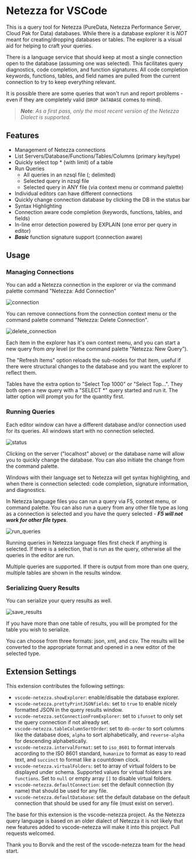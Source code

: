 # Netezza for VSCode

This is a query tool for Netezza (PureData, Netezza Performance Server, Cloud Pak for Data) databases.  While there is a database explorer it is _NOT_ meant for creating/dropping databases or tables.  The explorer is a visual aid for helping to craft your queries.

There is a language service that should keep at most a single connection open to the database (assuming one was selected).  This facilitates query diagnostics, code completion, and function signatures.  All code completion keywords, functions, tables, and field names are pulled from the current connection to try to keep everything relevant.

It is possible there are some queries that won't run and report problems - even if they are completely valid (`DROP DATABASE` comes to mind).

> *__Note__: As a first pass, only the most recent version of the Netezza Dialect is supported.*

## Features

* Management of Netezza connections
* List Servers/Database/Functions/Tables/Columns (primary key/type)
* Quickly select top * (with limit) of a table
* Run Queries
  * All queries in an nzsql file (; delimited)
  * Selected query in nzsql file
  * Selected query in ANY file (via context menu or command palette)
* Individual editors can have different connections
* Quickly change connection database by clicking the DB in the status bar
* Syntax Highlighting
* Connection aware code completion (keywords, functions, tables, and fields)
* In-line error detection powered by EXPLAIN (one error per query in editor)
* *__Basic__* function signature support (connection aware)

## Usage

### Managing Connections

You can add a Netezza connection in the explorer or via the command palette command "Netezza: Add Connection"

![connection](images/add_connection.gif)

You can remove connections from the connection context menu or the command palette command "Netezza: Delete Connection".

![delete_connection](images/delete_connection.gif)

Each item in the explorer has it's own context menu, and you can start a new query from _any_ level (or the command palette "Netezza: New Query").

The "Refresh Items" option reloads the sub-nodes for that item, useful if there were structural changes to the database and you want the explorer to reflect them.

Tables have the extra option to "Select Top 1000" or "Select Top...". They both open a new query with a "SELECT *" query started and run it.  The latter option will prompt you for the quantity first.

### Running Queries

Each editor window can have a different database and/or connection used for its queries.  All windows start with no connection selected.

![status](images/current_connection.png)

Clicking on the server ("localhost" above) or the database name will allow you to quickly change the database.  You can also initiate the change from the command palette.

Windows with their language set to Netezza will get syntax highlighting, and when there is connection selected: code completion, signature information, and diagnostics.

In Netezza language files you can run a query via F5, context menu, or command palette.  You can also run a query from any other file type as long as a connection is selected and you have the query selected - __*F5 will not work for other file types*__.

![run_queries](images/run_queries.gif)

Running queries in Netezza language files first check if anything is selected. If there is a selection, that is run as the query, otherwise all the queries in the editor are run.

Multiple queries are supported. If there is output from more than one query, multiple tables are shown in the results window.

### Serializing Query Results

You can serialize your query results as well.

![save_results](images/save_results.png)

If you have more than one table of results, you will be prompted for the table you wish to serialize.

You can choose from three formats: json, xml, and csv.  The results will be converted to the appropriate format and opened in a new editor of the selected type.

## Extension Settings

This extension contributes the following settings:

* `vscode-netezza.showExplorer`: enable/disable the database explorer.
* `vscode-netezza.prettyPrintJSONfields`: set to `true` to enable nicely formatted JSON in the query results window.
* `vscode-netezza.setConnectionFromExplorer`: set to `ifunset` to only set the query connection if not already set.
* `vscode-netezza.tableColumnSortOrder`: set to `db-order` to sort columns like the database does, `alpha` to sort alphabetically, and `reverse-alpha` for descending alphabetically.
* `vscode-netezza.intervalFormat`: set to `iso_8601` to format intervals according to the ISO 8601 standard, `humanize` to format as easy to read text, and `succinct` to format like a countdown clock.
* `vscode-netezza.virtualFolders`: set to array of virtual folders to be displayed under schema. Supported values for virtual folders are `functions`. Set to `null` or empty array `[]` to disable virtual folders.
* `vscode-netezza.defaultConnection`: set the default connection (by name) that should be used for any file.
* `vscode-netezza.defaultDatabase`: set the default database on the default connection that should be used for any file (must exist on server).

The base for this extension is the vscode-netezza project.  As the Netezza query language is based on an older dialect of Netezza it is not likely that new features added to vscode-netezza will make it into this project.  Pull requests welcomed.

Thank you to Borvik and the rest of the vscode-netezza team for the head start.



